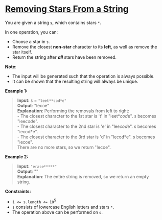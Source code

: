 # [Removing Stars From a String](https://leetcode.com/problems/removing-stars-from-a-string/description/)

You are given a string `s`, which contains stars `*`.

In one operation, you can:

- Choose a star in `s`.
- Remove the closest **non-star** character to its **left**, as well as remove the star itself.
- Return the string after **_all_** stars have been removed.

**Note:**

- The input will be generated such that the operation is always possible.
- It can be shown that the resulting string will always be unique.

**Example 1:**

> **Input**: s = `"leet**cod*e"`  
> **Output**: "lecoe"  
> **Explanation**: Performing the removals from left to right:  
> \- The closest character to the 1st star is 't' in "leet\**cod*e". s becomes "lee*cod*e".  
> \- The closest character to the 2nd star is 'e' in "lee*cod*e". s becomes "lecod\*e".  
> \- The closest character to the 3rd star is 'd' in "lecod\*e". s becomes "lecoe".  
> There are no more stars, so we return "lecoe".

**Example 2:**

> **Input**: `"erase*****"`  
> **Output**: ""  
> **Explanation**: The entire string is removed, so we return an empty string.

**Constraints:**

- `1 <= s.length <= 10`<sup>5</sup>
- `s` consists of lowercase English letters and stars `*`.
- The operation above can be performed on `s`.
